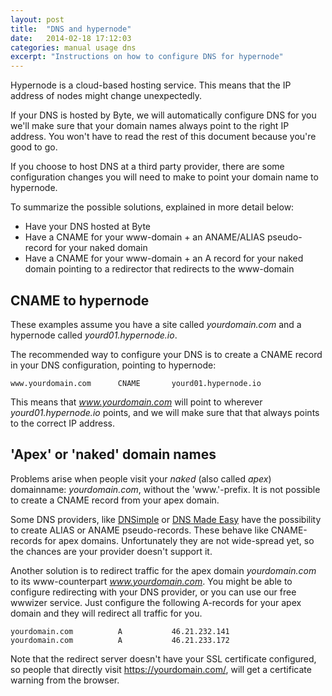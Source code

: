 ```yaml
---
layout: post
title:  "DNS and hypernode"
date:   2014-02-18 17:12:03
categories: manual usage dns
excerpt: "Instructions on how to configure DNS for hypernode"
---
```


Hypernode is a cloud-based hosting service. This means that the IP
address of nodes might change unexpectedly.

If your DNS is hosted by Byte, we will automatically configure DNS for
you we'll make sure that your domain names always point to the right IP
address. You won't have to read the rest of this document because you're
good to go.

If you choose to host DNS at a third party provider, there are some
configuration changes you will need to make to point your domain name to
hypernode.

To summarize the possible solutions, explained in more detail below:

* Have your DNS hosted at Byte
* Have a CNAME for your www-domain + an ANAME/ALIAS pseudo-record for
  your naked domain
* Have a CNAME for your www-domain + an A record for your naked domain
  pointing to a redirector that redirects to the www-domain

## CNAME to hypernode

These examples assume you have a site called _yourdomain.com_ and a
hypernode called _yourd01.hypernode.io_.

The recommended way to configure your DNS is to create a CNAME record in
your DNS configuration, pointing to hypernode:

```
www.yourdomain.com      CNAME       yourd01.hypernode.io
```

This means that _www.yourdomain.com_ will point to wherever
_yourd01.hypernode.io_ points, and we will make sure that that always
points to the correct IP address.

## 'Apex' or 'naked' domain names

Problems arise when people visit your _naked_ (also called _apex_)
domainname: _yourdomain.com_, without the 'www.'-prefix. It is not
possible to create a CNAME record from your apex domain.

Some DNS providers, like [DNSimple](https://dnsimple.com/) or [DNS Made
Easy](http://www.dnsmadeeasy.com/) have the possibility to create ALIAS
or ANAME pseudo-records. These behave like CNAME-records for apex
domains. Unfortunately they are not wide-spread yet, so the chances are your provider doesn't support it.

Another solution is to redirect traffic for the apex domain
_yourdomain.com_ to its www-counterpart _www.yourdomain.com_. You might be
able to configure redirecting with your DNS provider, or you can use our
free wwwizer service. Just configure the following A-records for your apex
domain and they will redirect all traffic for you.

```
yourdomain.com          A           46.21.232.141
yourdomain.com          A           46.21.233.172
```

Note that the redirect server doesn't have your SSL certificate
configured, so people that directly visit https://yourdomain.com/, will
get a certificate warning from the browser.

